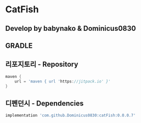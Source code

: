 # CatFish
## Develop by babynako & Dominicus0830

## GRADLE

## 리포지토리 - Repository
```gradle
maven { 
    url = 'maven { url 'https://jitpack.io' }'
}
```

## 디펜던시 - Dependencies
```gradle
implementation 'com.github.Dominicus0830:catFish:0.0.0.7'
```
